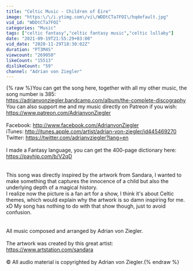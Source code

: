 ```yaml
---
title: "Celtic Music - Children of Éire"
image: "https:\/\/i.ytimg.com\/vi\/WDDtCTa7FOI\/hqdefault.jpg"
vid_id: "WDDtCTa7FOI"
categories: "Music"
tags: ["celtic fantasy","celtic fantasy music","celtic lullaby"]
date: "2021-09-19T21:55:29+03:00"
vid_date: "2020-11-29T18:30:02Z"
duration: "PT3M4S"
viewcount: "269050"
likeCount: "15513"
dislikeCount: "59"
channel: "Adrian von Ziegler"
---
```

{% raw %}You can get the song here, together with all my other music, the song number is 385:<br /><a rel="nofollow" target="blank" href="https://adrianvonziegler.bandcamp.com/album/the-complete-discography">https://adrianvonziegler.bandcamp.com/album/the-complete-discography</a><br />You can also support me and my music directly on Patreon if you wish:<br /><a rel="nofollow" target="blank" href="https://www.patreon.com/AdrianvonZiegler">https://www.patreon.com/AdrianvonZiegler</a><br /><br />Facebook: <a rel="nofollow" target="blank" href="http://www.facebook.com/AdrianvonZiegler">http://www.facebook.com/AdrianvonZiegler</a><br />iTunes: <a rel="nofollow" target="blank" href="http://itunes.apple.com/artist/adrian-von-ziegler/id445469270">http://itunes.apple.com/artist/adrian-von-ziegler/id445469270</a><br />Twitter: <a rel="nofollow" target="blank" href="https://twitter.com/adrianvziegler?lang=en">https://twitter.com/adrianvziegler?lang=en</a><br /><br />I made a Fantasy language, you can get the 400-page dictionary here:<br /><a rel="nofollow" target="blank" href="https://payhip.com/b/V2qD">https://payhip.com/b/V2qD</a><br /><br /><br />This song was directly inspired by the artwork from Sandara, I wanted to make something that captures the innocence of a child but also the underlying depth of a magical history.<br />I realize now the picture is a fan art for a show, I think it's about Celtic themes, which would explain why the artwork is so damn inspiring for me. xD My song has nothing to do with that show though, just to avoid confusion.<br /><br /><br />All music composed and arranged by Adrian von Ziegler.<br /><br />The artwork was created by this great artist:<br /><a rel="nofollow" target="blank" href="https://www.artstation.com/sandara">https://www.artstation.com/sandara</a><br /><br />© All audio material is copyrighted by Adrian von Ziegler.{% endraw %}
